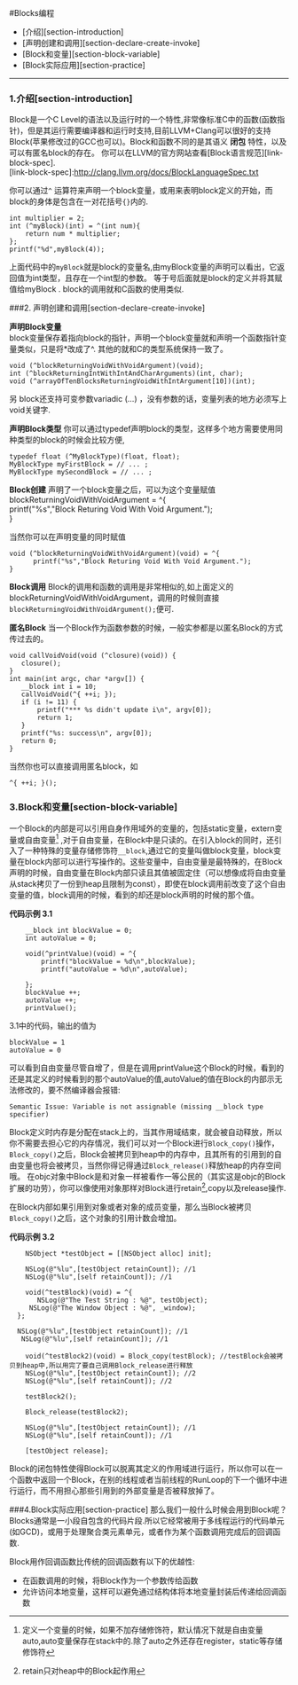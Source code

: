 #Blocks编程

* [介绍][section-introduction]
* [声明创建和调用][section-declare-create-invoke]
* [Block和变量][section-block-variable]
* [Block实际应用][section-practice]

---

### 1.介绍[section-introduction]
Block是一个C Level的语法以及运行时的一个特性,非常像标准C中的函数(函数指针)，但是其运行需要编译器和运行时支持,目前LLVM+Clang可以很好的支持Block(苹果修改过的GCC也可以)。Block和函数不同的是其语义 **闭包** 特性，以及可以有匿名block的存在。
你可以在LLVM的官方网站查看[Block语言规范][link-block-spec].   
[link-block-spec]:http://clang.llvm.org/docs/BlockLanguageSpec.txt

你可以通过`^` 运算符来声明一个block变量，或用来表明block定义的开始，而block的身体是包含在一对花括号`{}`内的.   

	int multiplier = 2;   
	int (^myBlock)(int) = ^(int num){   
	    return num * multiplier;   
	};   
	printf("%d",myBlock(4));   


上面代码中的`myBlock`就是block的变量名,由myBlock变量的声明可以看出，它返回值为int类型，且存在一个int型的参数。
等于号后面就是block的定义并将其赋值给myBlock .
block的调用就和C函数的使用类似.


###2. 声明创建和调用[section-declare-create-invoke]
   
**声明Block变量**   
block变量保存着指向block的指针，声明一个block变量就和声明一个函数指针变量类似，只是将*改成了^.
其他的就和C的类型系统保持一致了。

	void (^blockReturningVoidWithVoidArgument)(void);   
	int (^blockReturningIntWithIntAndCharArguments)(int, char);   
	void (^arrayOfTenBlocksReturningVoidWithIntArgument[10])(int);

另 block还支持可变参数variadic (...) ，没有参数的话，变量列表的地方必须写上void关键字.

**声明Block类型**
你可以通过typedef声明block的类型，这样多个地方需要使用同种类型的block的时候会比较方便,

	typedef float (^MyBlockType)(float, float);   
	MyBlockType myFirstBlock = // ... ;   
	MyBlockType mySecondBlock = // ... ;

**Block创建**
声明了一个block变量之后，可以为这个变量赋值   
	blockReturningVoidWithVoidArgument = ^{   
	      printf("%s","Block Returing Void With Void Argument.");   
	}

当然你可以在声明变量的同时赋值

	void (^blockReturningVoidWithVoidArgument)(void) = ^{   
	      printf("%s","Block Returing Void With Void Argument.");   
	}

**Block调用**
Block的调用和函数的调用是非常相似的,如上面定义的blockReturningVoidWithVoidArgument，调用的时候则直接
`blockReturningVoidWithVoidArgument();`便可.   

**匿名Block**
当一个Block作为函数参数的时候，一般实参都是以匿名Block的方式传过去的。

	void callVoidVoid(void (^closure)(void)) {   
	   closure();   
	}   
 	int main(int argc, char *argv[]) {   
 	   __block int i = 10;       
 	   callVoidVoid(^{ ++i; });   
	   if (i != 11) {   
	       printf("*** %s didn't update i\n", argv[0]);   
	       return 1;   
	   }   
	   printf("%s: success\n", argv[0]);   
	   return 0;   
	}

当然你也可以直接调用匿名block，如

	^{ ++i; }();

### 3.Block和变量[section-block-variable]

一个Block的内部是可以引用自身作用域外的变量的，包括static变量，extern变量或自由变量[^auto-var] ,对于自由变量，在Block中是只读的。在引入block的同时，还引入了一种特殊的变量存储修饰符`__block`,通过它的变量叫做block变量，block变量在block内部可以进行写操作的。这些变量中，自由变量是最特殊的，在Block声明的时候，自由变量在Block内部只读且其值被固定住（可以想像成将自由变量从stack拷贝了一份到heap且限制为const），即使在block调用前改变了这个自由变量的值，block调用的时候，看到的却还是block声明的时候的那个值。

**代码示例 3.1**

	    __block int blockValue = 0;
	    int autoValue = 0;
	    
	    void(^printValue)(void) = ^{
	        printf("blockValue = %d\n",blockValue);
	        printf("autoValue = %d\n",autoValue);
	
	    };
	    blockValue ++;
	    autoValue ++;
	    printValue();

3.1中的代码，输出的值为

	blockValue = 1
	autoValue = 0

可以看到自由变量尽管自增了，但是在调用printValue这个Block的时候，看到的还是其定义的时候看到的那个autoValue的值,autoValue的值在Block的内部示无法修改的，要不然编译器会报错:
	
	Semantic Issue: Variable is not assignable (missing __block type specifier)


Block定义时内存是分配在stack上的，当其作用域结束，就会被自动释放，所以你不需要去担心它的内存情况，我们可以对一个Block进行`Block_copy()`操作，`Block_copy()`之后，Block会被拷贝到heap中的内存中，且其所有的引用到的自由变量也将会被拷贝，当然你得记得通过`Block_release()`释放heap的内存空间哦。
在objc对象中Block是和对象一样被看作一等公民的（其实这是objc的Block扩展的功劳），你可以像使用对象那样对Block进行retain[^block-retain],copy以及release操作.

在Block内部如果引用到对象或者对象的成员变量，那么当Block被拷贝`Block_copy()`之后，这个对象的引用计数会增加。

**代码示例 3.2**

    	NSObject *testObject = [[NSObject alloc] init];
    
    	NSLog(@"%lu",[testObject retainCount]); //1
    	NSLog(@"%lu",[self retainCount]); //1
    
    	void(^testBlock)(void) = ^{
     	   NSLog(@"The Test String : %@", testObject);
   	     NSLog(@"The Window Object : %@", _window);
  	  };
    
  	  NSLog(@"%lu",[testObject retainCount]); //1
 	   NSLog(@"%lu",[self retainCount]); //1
	    
	    void(^testBlock2)(void) = Block_copy(testBlock); //testBlock会被拷贝到heap中,所以用完了要自己调用Block_release进行释放
	    NSLog(@"%lu",[testObject retainCount]); //2
	    NSLog(@"%lu",[self retainCount]); //2
	    
	    testBlock2();
	    
	    Block_release(testBlock2);
	    
	    NSLog(@"%lu",[testObject retainCount]); //1
	    NSLog(@"%lu",[self retainCount]); //1
	    
	    [testObject release];



Block的闭包特性使得Block可以脱离其定义的作用域进行运行，所以你可以在一个函数中返回一个Block，在别的线程或者当前线程的RunLoop的下一个循环中进行运行，而不用担心那些引用到的外部变量是否被释放掉了。

[^auto-var]:定义一个变量的时候，如果不加存储修饰符，默认情况下就是自由变量auto,auto变量保存在stack中的.除了auto之外还存在register，static等存储修饰符

[^block-retain]:retain只对heap中的Block起作用



###4.Block实际应用[section-practice]
那么我们一般什么时候会用到Block呢？
Blocks通常是一小段自包含的代码片段.所以它经常被用于多线程运行的代码单元(如GCD)，或用于处理聚合类元素单元，或者作为某个函数调用完成后的回调函数.

Block用作回调函数比传统的回调函数有以下的优越性:

* 在函数调用的时候，将Block作为一个参数传给函数
* 允许访问本地变量，这样可以避免通过结构体将本地变量封装后传递给回调函数